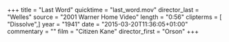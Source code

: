 +++
title = "Last Word"
quicktime = "last_word.mov"
director_last = "Welles"
source = "2001 Warner Home Video"
length = "0:56"
clipterms = [ "Dissolve",]
year = "1941"
date = "2015-03-20T11:36:05+01:00"
commentary = ""
film = "Citizen Kane"
director_first = "Orson"
+++
